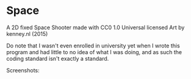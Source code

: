 # Space
A 2D fixed Space Shooter made with CC0 1.0 Universal licensed Art by kenney.nl (2015)

Do note that I wasn't even enrolled in university yet when I wrote this program and had little to no idea of what I was doing, and as such the coding standard isn't exactly a standard.

Screenshots:

